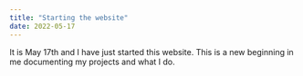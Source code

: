 ```yaml
---
title: "Starting the website"
date: 2022-05-17
---
```


It is May 17th and I have just started this website. This is a new beginning in me documenting my projects and what I do.

